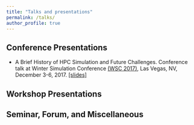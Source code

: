 ```yaml
---
title: "Talks and presentations"
permalink: /talks/
author_profile: true
---
```


## Conference Presentations
* A Brief History of HPC Simulation and Future Challenges. Conference talk at Winter Simulation Conference [(WSC 2017)](http://meetings2.informs.org/wordpress/wsc2017/), Las Vegas, NV, December 3-6, 2017. [[slides]](https://kishwarbd.github.io/files/slides-wsc17.pdf)

## Workshop Presentations

## Seminar, Forum, and Miscellaneous

